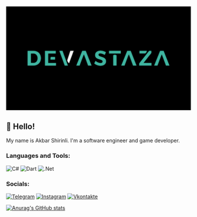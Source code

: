 ![my logo](https://github.com/devastaza/devastaza/blob/main/myLogo.png)
## 👋 **Hello**!
My name is Akbar Shirinli. I'm a software engineer and game developer. 

### Languages and Tools:
![C#](https://img.shields.io/badge/-Csharp-090909?style=for-the-badge&logo=C%23&logoColor=6296CC)
![Dart](https://img.shields.io/badge/-Dart-090909?style=for-the-badge&logo=dart&logoColor=097CDB)
![.Net](https://img.shields.io/badge/-Framework-090909?style=for-the-badge&logo=.net&logoColor=E5D3FF)

### Socials:
[![Telegram](https://img.shields.io/badge/-Telegram-090909?style=for-the-badge&logo=telegram&logoColor=27A0D9)](https://t.me/devastaza)
[![Instagram](https://img.shields.io/badge/-Instagram-090909?style=for-the-badge&logo=instagram&logoColor=B4068E)](https://www.instagram.com/devastaza)
[![Vkontakte](https://img.shields.io/badge/-Vkontakte-090909?style=for-the-badge&logo=Vk&logoColor=4F7DB3)](https://vk.com/devastaza)

[![Anurag's GitHub stats](https://github-readme-stats.vercel.app/api?username=devastaza&theme=radical)](https://github.com/anuraghazra/github-readme-stats)